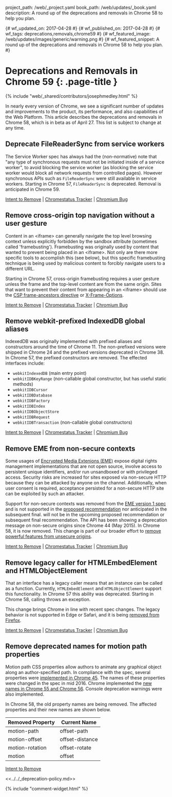 project_path: /web/_project.yaml
book_path: /web/updates/_book.yaml
description: A round up of the deprecations and removals in Chrome 58 to help you plan.

{# wf_updated_on: 2017-04-28 #}
{# wf_published_on: 2017-04-28 #}
{# wf_tags: deprecations,removals,chrome59 #}
{# wf_featured_image: /web/updates/images/generic/warning.png #}
{# wf_featured_snippet: A round up of the deprecations and removals in Chrome 58 to help you plan. #}

# Deprecations and Removals in Chrome 59 {: .page-title }

{% include "web/_shared/contributors/josephmedley.html" %}

In nearly every version of Chrome, we see a significant number of updates and
improvements to the product, its performance, and also capabilities of the Web
Platform. This article describes the deprecations and removals in Chrome 58,
which is in beta as of April 27. This list is subject to change at any time.

## Deprecate FileReaderSync from service workers

The Service Worker spec has always had the (non-normative) note that "any type
of synchronous requests must not be initiated inside of a service worker", to
avoid blocking the service worker (as blocking the service worker would block
all network requests from controlled pages). However synchronous APIs such as
`FileReaderSync` were still available in service workers. Starting in Chrome 57,
`FileReaderSync` is deprecated. Removal is anticipated in Chrome 59.

[Intent to Remove](https://groups.google.com/a/chromium.org/d/topic/blink-dev/cjWtqRD6iw8/discussion) &#124;
[Chromestatus Tracker](https://www.chromestatus.com/feature/5739144722513920) &#124;
[Chromium Bug](https://bugs.chromium.org/p/chromium/issues/detail?id=688586)


## Remove cross-origin top navigation without a user gesture

Content in an &lt;iframe&gt; can generally navigate the top level browsing context
unless explicitly forbidden by the sandbox attribute (sometimes called
'framebusting'). Framebusting was originally used by content that wanted to
prevent being placed in an &lt;iframe&gt;. Not only are there more specific tools to
accomplish this (see below), but this specific framebusting technique is being
used by malicious content to forcibly navigate users to a different URL.

Starting in Chrome 57, cross-origin framebusting requires a user gesture unless
the frame and the top-level content are from the same origin. Sites that want to
prevent their content from appearing in an &lt;iframe&gt; should use the
[CSP frame-ancestors directive](https://developer.mozilla.org/en-US/docs/Web/HTTP/Headers/Content-Security-Policy/frame-ancestors)
or [X-Frame-Options](https://developer.mozilla.org/en-US/docs/Web/HTTP/Headers/X-Frame-Options).

[Intent to Remove](https://groups.google.com/a/chromium.org/d/topic/blink-dev/Xi8-y4ySjA4/discussion) &#124;
[Chromestatus Tracker](https://www.chromestatus.com/feature/5851021045661696) &#124;
[Chromium Bug](https://bugs.chromium.org/p/chromium/issues/detail?id=640057)


## Remove webkit-prefixed IndexedDB global aliases

IndexedDB was originally implemented with prefixed aliases and constructors
around the time of Chrome 11. The non-prefixed versions were shipped in Chrome
24 and the prefixed versions deprecated in Chrome 38. In Chrome 57, the prefixed
constructors are removed. The effected interfaces include:

* `webkitIndexedDB` (main entry point) 
* `webkitIDBKeyRange` (non-callable global constructor, but has useful static methods)
* `webkitIDBCursor`
* `webkitIDBDatabase`
* `webkitIDBFactory`
* `webkitIDBIndex`
* `webkitIDBObjectStore`
* `webkitIDBRequest`
* `webkitIDBTransaction` (non-callable global constructors)

[Intent to Remove](https://groups.google.com/a/chromium.org/d/topic/blink-dev/L-EY3r4HnMc/discussion) &#124;
[Chromestatus Tracker](https://www.chromestatus.com/feature/5775330191081472) &#124;
[Chromium Bug](https://bugs.chromium.org/p/chromium/issues/detail?id=665243)






## Remove EME from non-secure contexts

Some usages of
[Encrypted Media Extenions (EME)](https://developer.mozilla.org/en-US/docs/Web/API/Encrypted_Media_Extensions_API)
expose digital rights management implementations that are not open source,
involve access to persistent unique identifiers, and/or run unsandboxed or with
privileged access. Security risks are increased for sites exposed via non-secure
HTTP because they can be attacked by anyone on the channel. Additionally, when
user consent is required, acceptance persisted for a non-secure HTTP site can be
exploited by such an attacker.


Support for non-secure contexts was removed from the
[EME version 1 spec](https://w3c.github.io/encrypted-media/)
and is not supported in the
[proposed recommendation](https://www.w3.org/TR/encrypted-media/) nor
anticipated in the subsequent final. will not be in the upcoming proposed
recommendation or subsequent final recommendation. The API has been showing a
deprecation message on non-secure origins since Chrome 44 (May 2015). In Chrome
58, it is now removed. This change is part of our broader effort to
[remove powerful features from unsecure origins](https://bugs.chromium.org/p/chromium/issues/detail?id=520765).

[Intent to Remove](https://groups.google.com/a/chromium.org/d/topic/blink-dev/tXmKPlXsnCQ/discussion) &#124;
[Chromestatus Tracker](https://www.chromestatus.com/feature/5724389932793856) &#124;
[Chromium Bug](https://bugs.chromium.org/p/chromium/issues/detail?id=672605)


## Remove legacy caller for HTMLEmbedElement and HTMLObjectElement

That an interface has a legacy caller means that an instance can be called as a
function. Currently, `HTMLEmbedElement` and `HTMLObjectElement` support this
functionality. In Chrome 57 this ability was deprecated. Starting in Chrome 58,
calling throws an exception.

This change brings Chrome in line with recent spec changes. The legacy behavior
is not supported in Edge or Safari, and it is being
[removed from Firefox](https://bugzilla.mozilla.org/show_bug.cgi?id=909656).

[Intent to Remove](https://groups.google.com/a/chromium.org/d/topic/blink-dev/AiDZ7ru9mGg/discussion) &#124;
[Chromestatus Tracker](https://www.chromestatus.com/feature/5715026367217664) &#124;
[Chromium Bug](https://bugs.chromium.org/p/chromium/issues/detail?id=663662)


## Remove deprecated names for motion path properties

Motion path CSS properties allow authors to animate any graphical object along
an author-specified path. In compliance with the spec, several properties were
[implemented in Chrome 45](https://www.chromestatus.com/feature/6190642178818048).
The names of these properties were changed in the spec in mid 2016. Chrome
implemented the
[new names in Chrome 55 and Chrome 56](https://www.chromestatus.com/feature/6390764217040896).
Console deprecation warnings were also implemented. 

In Chrome 58, the old property names are being removed. The affected properties
and their new names are shown below.

| Removed Property | Current Name |
|------------------|--------------|
| motion-path | offset-path |
| motion-offset | offset-distance |
| motion-rotation | offset-rotate |
| motion | offset |

[Intent to Remove](https://groups.google.com/a/chromium.org/d/topic/blink-dev/o1C5NzGf9Q0/discussion) 











<<../../_deprecation-policy.md>>

{% include "comment-widget.html" %}